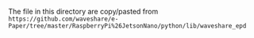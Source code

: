 The file in this directory are copy/pasted from  
`https://github.com/waveshare/e-Paper/tree/master/RaspberryPi%26JetsonNano/python/lib/waveshare_epd`

